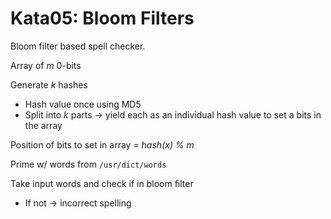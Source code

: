# Kata05: Bloom Filters

Bloom filter based spell checker.

Array of _m_ 0-bits

Generate _k_ hashes

- Hash value once using MD5
- Split into _k_ parts -> yield each as an individual hash value to set a bits in the array

Position of bits to set in array = _hash(x) % m_

Prime w/ words from `/usr/dict/words`

Take input words and check if in bloom filter

- If not -> incorrect spelling
